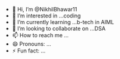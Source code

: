 - 👋 Hi, I’m @NikhilBhawar11
- 👀 I’m interested in ...coding
- 🌱 I’m currently learning ...b-tech in AIML
- 💞️ I’m looking to collaborate on ...DSA
- 📫 How to reach me ...
- 😄 Pronouns: ...
- ⚡ Fun fact: ...

<!---
NikhilBhawar11/NikhilBhawar11 is a ✨ special ✨ repository because its `README.md` (this file) appears on your GitHub profile.
You can click the Preview link to take a look at your changes.
--->
